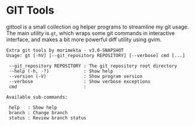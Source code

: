 GIT Tools
=========

gittool is a small collection og helper programs to streamline my git usage.
The main utility is `gt`, which wraps some git commands in interactive
interface, and makes a bit more powerful diff utility using gvim.

```
Extra git tools by morimekta - v3.0-SNAPSHOT
Usage: gt [-hV] [--git_repository REPOSITORY] [--verbose] cmd [...]

 --git_repository REPOSITORY : The git repository root directory
 --help (-h, -?)             : Show help
 --version (-V)              : Show program version
 --verbose                   : Show verbose exceptions
 cmd                         : 

Available sub-commands:

 help   : Show help
 branch : Change branch
 status : Review branch status
```
